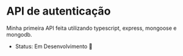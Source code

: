 # API de autenticação
Minha primeira API feita utilizando typescript, express, mongoose e mongodb. 

* Status: Em Desenvolvimento 🚧